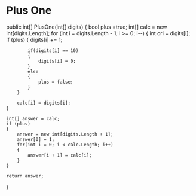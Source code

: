 # Plus One
public int[] PlusOne(int[] digits) {
    bool plus =true;
    int[] calc = new int[digits.Length];
    for (int i = digits.Length - 1; i >= 0; i--)
    {
        int ori = digits[i];
        if (plus)
        {
            digits[i] += 1;

            if(digits[i] == 10)
            {
                digits[i] = 0;
            }
            else
            {
                plus = false;
            }
        }

        calc[i] = digits[i];
    }

    int[] answer = calc;
    if (plus)
    {
        answer = new int[digits.Length + 1];
        answer[0] = 1;
        for(int i = 0; i < calc.Length; i++)
        {
            answer[i + 1] = calc[i];
        }
    }

    return answer;
}
